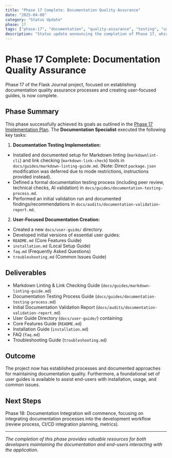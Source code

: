 ```yaml
---
title: "Phase 17 Complete: Documentation Quality Assurance"
date: "2025-04-08"
category: "Status Update"
phase: 17
tags: ["phase-17", "documentation", "quality-assurance", "testing", "user-guide", "faq", "complete"]
description: "Status update announcing the completion of Phase 17, which focused on documentation quality assurance (testing processes, linting/linking tools) and creating initial user-focused guides."
---
```


# Phase 17 Complete: Documentation Quality Assurance

Phase 17 of the Flask Journal project, focused on establishing documentation quality assurance processes and creating user-focused guides, is now complete.

## Phase Summary

This phase successfully achieved its goals as outlined in the [Phase 17 Implementation Plan](@docs/implementation/17-phase-seventeen-documentation-qa.md). The **Documentation Specialist** executed the following key tasks:

1.  **Documentation Testing Implementation:**
-   Installed and documented setup for Markdown linting (`markdownlint-cli`) and link checking (`markdown-link-check`) tools in `docs/guides/markdown-linting-guide.md`. (Note: Direct `package.json` modification was deferred due to mode restrictions, instructions provided instead).
-   Defined a formal documentation testing process (including peer review, technical checks, AI validation) in `docs/guides/documentation-testing-process.md`.
-   Performed an initial validation run and documented findings/recommendations in `docs/audits/documentation-validation-report.md`.
2.  **User-Focused Documentation Creation:**
-   Created a new `docs/user-guide/` directory.
-   Developed initial versions of essential user guides:
  -   `README.md` (Core Features Guide)
  -   `installation.md` (Local Setup Guide)
  -   `faq.md` (Frequently Asked Questions)
  -   `troubleshooting.md` (Common Issues Guide)

## Deliverables

-   Markdown Linting & Link Checking Guide (`docs/guides/markdown-linting-guide.md`)
-   Documentation Testing Process Guide (`docs/guides/documentation-testing-process.md`)
-   Initial Documentation Validation Report (`docs/audits/documentation-validation-report.md`)
-   User Guide Directory (`docs/user-guide/`) containing:
-   Core Features Guide (`README.md`)
-   Installation Guide (`installation.md`)
-   FAQ (`faq.md`)
-   Troubleshooting Guide (`troubleshooting.md`)

## Outcome

The project now has established processes and documented approaches for maintaining documentation quality. Furthermore, a foundational set of user guides is available to assist end-users with installation, usage, and common issues.

## Next Steps

Phase 18: Documentation Integration will commence, focusing on integrating documentation processes into the development workflow (review process, CI/CD integration planning, metrics).

---

*The completion of this phase provides valuable resources for both developers maintaining the documentation and end-users interacting with the application.*